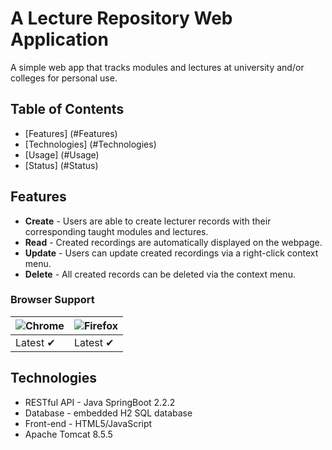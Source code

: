 # A Lecture Repository Web Application

A simple web app that tracks modules and lectures at university and/or colleges for personal use.

## Table of Contents
* [Features] (#Features)
* [Technologies] (#Technologies)
* [Usage] (#Usage)
* [Status] (#Status)

<a name="Features"></a>
## Features
* **Create** - Users are able to create lecturer records with their corresponding taught modules and lectures.
* **Read** - Created recordings are automatically displayed on the webpage.
* **Update** - Users can update created recordings via a right-click context menu.
* **Delete** - All created records can be deleted via the context menu.

### Browser Support
![Chrome](https://github.com/alrra/browser-logos/blob/master/src/chrome/chrome_48x48.png) | ![Firefox](https://github.com/alrra/browser-logos/blob/master/src/firefox/firefox_48x48.png) 
--- | --- |
Latest ✔ | Latest ✔ 

## Technologies

* RESTful API - Java SpringBoot 2.2.2
* Database - embedded H2 SQL database
* Front-end - HTML5/JavaScript
* Apache Tomcat 8.5.5



